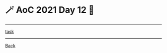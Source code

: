 # :magic_wand: AoC 2021 Day 12 :christmas_tree:

---

[task](https://adventofcode.com/2021/day/12)



---
[Back](/README.md)
